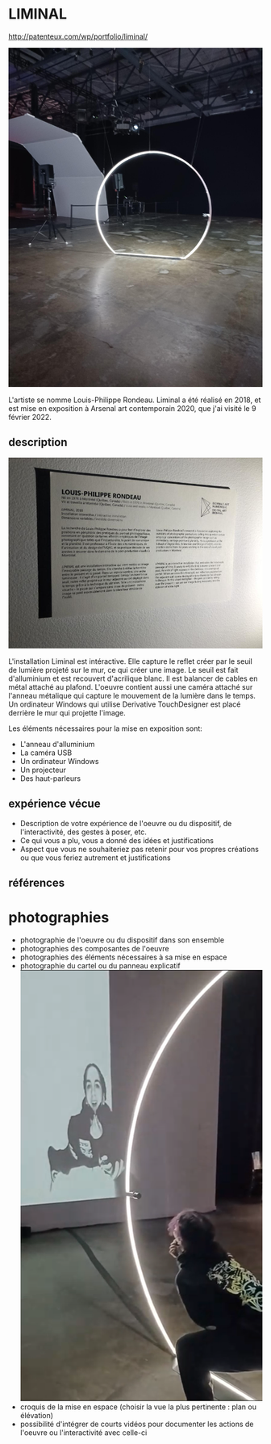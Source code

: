 # LIMINAL

http://patenteux.com/wp/portfolio/liminal/

![liminal_cercle](/BIAN_liminal/media/liminal_cercle.png)

L'artiste se nomme Louis-Philippe Rondeau. Liminal a été réalisé en 2018, et est mise en exposition à Arsenal art contemporain 2020, que j'ai visité le  9 février 2022.

## description
![planche_explication](/BIAN_liminal/media/planche_explication.jpg)

L'installation Liminal est intéractive. Elle capture le reflet  créer par le seuil de lumière projeté sur le mur, ce qui créer une image. Le seuil est fait d'alluminium et est recouvert d'acrilique blanc. Il est balancer de cables en métal attaché au plafond. L'oeuvre contient aussi une caméra attaché sur l'anneau métalique qui capture le mouvement de la lumière dans le temps. Un ordinateur Windows qui utilise Derivative TouchDesigner est placé derrière le mur qui projette l'image.

Les éléments nécessaires pour la mise en exposition sont:
- L'anneau d'alluminium
- La caméra USB
- Un ordinateur Windows
- Un projecteur
- Des haut-parleurs

## expérience vécue
- Description de votre expérience de l'oeuvre ou du dispositif, de l'interactivité, des gestes à poser, etc.
-  Ce qui vous a plu, vous a donné des idées et justifications
-  Aspect que vous ne souhaiteriez pas retenir pour vos propres créations ou que vous feriez autrement et justifications

## références

# photographies
- photographie de l'oeuvre ou du dispositif dans son ensemble
- photographies des composantes de l'oeuvre
- photographies des éléments nécessaires à sa mise en espace
- photographie du cartel ou du panneau explicatif
![jessica_portrait](/BIAN_liminal/media/jessica_portrait.png)
- croquis de la mise en espace (choisir la vue la plus pertinente : plan ou élévation)
- possibilité d'intégrer de courts vidéos pour documenter les actions de l'oeuvre ou l'interactivité avec celle-ci

